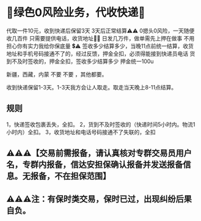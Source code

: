 # 🛑绿色0风险业务，代收快递🛑
代取一件10元，收到快递后保留3天 3天后正常结算⚠️⚠️
0摁头0风险，一天随便收几百件
只需要提供电话，收货地址📢📢
日发几万件，做单需先上押在做事 不用担心你有实力我给你保底量 💲⚠️
签收多少结算多少，当晚11点前统一结算，收货地址和手机号码接通不了的，经过反馈，押金全扣，必须得能接到快递员电话
货到不及时签收的，押金全扣，签收多少结算多少
押金统一100u

新疆，西藏，内蒙 不要 不要 ，其他都要。

收到快递保留1-3天。1-3天我方会让人取走。取走当天晚上8-11点结算。

## 规则
1，快递签收包裹丢失，全扣。
2，货到不及时签收的（快递时间5小时内。物流1小时内）全扣。
3，收货地址和电话号码接通不了失联的，全扣


## ⚠️⚠️⚠️【交易前需报备，请认真核对专群交易员用户名，专群内报备，信达安担保确认报备并发送报备信息。无报备，不在担保范围】

## ⚠️⚠️⚠️注：有保时类交易，保时已过，出现纠纷后果自负。
